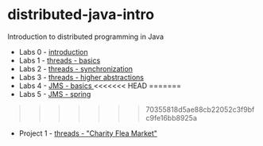 distributed-java-intro
======================

Introduction to distributed programming in Java

- Labs 0 - [introduction](0-introduction/README.md)
- Labs 1 - [threads - basics](1-threads-basics/README.md)
- Labs 2 - [threads - synchronization](2-threads-synchronization/README.md)
- Labs 3 - [threads - higher abstractions](3-threads-higher-abstractions/README.md)
- Labs 4 - [JMS - basics ](4-JMS-basics/README.md)
<<<<<<< HEAD
=======
- Labs 5 - [JMS - spring ](5-spring-jms/README.md)
>>>>>>> 70355818d5ae88cb22052c3f9bfc9fe16bb8925a
- Project 1 - [threads - "Charity Flea Market"](projects/1-threads/README.md)
